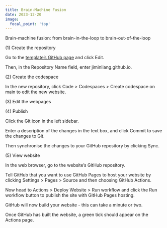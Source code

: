 ```yaml
---
title: Brain-Machine Fusion
date: 2023-12-20
image:
  focal_point: 'top'
---
```


Brain-machine fusion: from brain-in-the-loop to brain-out-of-the-loop

<!--more-->

(1) Create the repository

Go to the [template’s GitHub page](https://hugoblox.com/templates/details/research-group/) and click Edit.

Then, in the Repository Name field, enter jiminliang.github.io.

(2) Create the codespace

In the new repository, click Code > Codespaces > Create codespace on main to edit the new website.

(3) Edit the webpages

(4) Publish

Click the Git icon in the left sidebar.

Enter a description of the changes in the text box, and click Commit to save the changes to Git.

Then synchronise the changes to your GitHub repository by clicking Sync.

(5) View website

In the web browser, go to the website’s GitHub repository.

Tell GitHub that you want to use GitHub Pages to host your website by clicking Settings > Pages > Source and then choosing GitHub Actions.

Now head to Actions > Deploy Website > Run workflow and click the Run workflow button to publish the site with GitHub Pages hosting.

GitHub will now build your website - this can take a minute or two.

Once GitHub has built the website, a green tick should appear on the Actions page.

